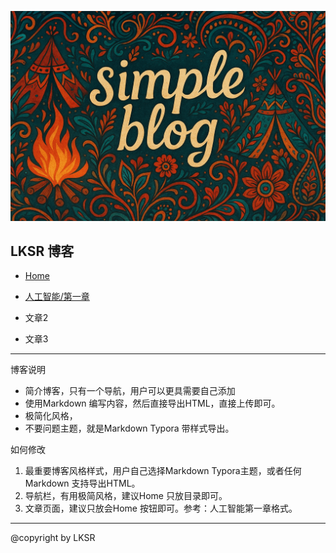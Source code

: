 ![已生成图片](index.assets/HIsFw4uurPxyX8i9y2bJo%253D-17465201102373.png)

## LKSR 博客

- [Home](#)

- [人工智能/第一章](人工智能/第一章.html)
- 文章2 
- 文章3  

-----

博客说明

- 简介博客，只有一个导航，用户可以更具需要自己添加
- 使用Markdown 编写内容，然后直接导出HTML，直接上传即可。
- 极简化风格，
- 不要问题主题，就是Markdown Typora 带样式导出。

如何修改

1. 最重要博客风格样式，用户自己选择Markdown Typora主题，或者任何Markdown 支持导出HTML。
2. 导航栏，有用极简风格，建议Home 只放目录即可。
3. 文章页面，建议只放会Home 按钮即可。参考：人工智能第一章格式。



























----

@copyright by LKSR 
